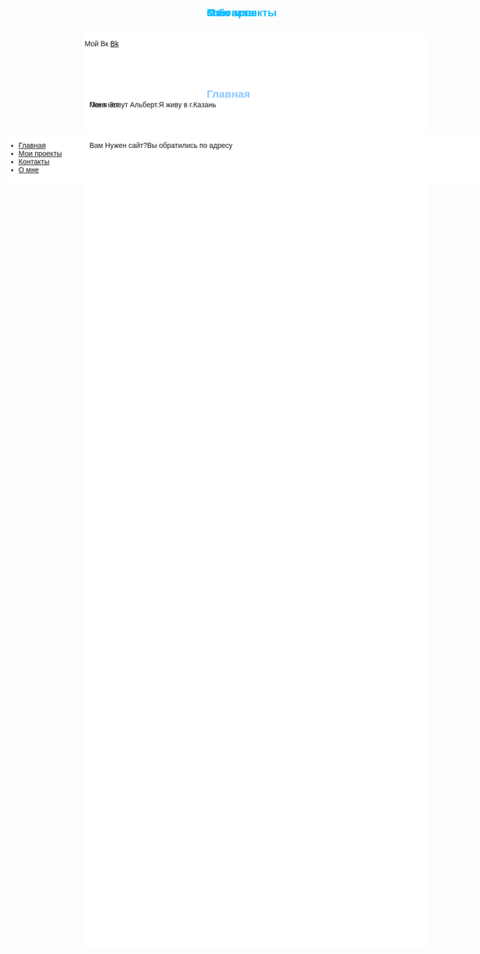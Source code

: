 
<html>
<head>
	<meta charset="utf-8">
	<link rel="stylesheet" type="text/css" href="style.css">
	<title>Сайт Альберта</title>
</head>
<body style="font-family: Helvetica, Arial; ">	
	


<div 
style="
position: absolute;
top: 50vh;
left:3vw;
background: #ffffff;
width: 32vh;
height:10vw;
" 
> 


 <ul class="menu-3">

   <li><a href="#" onclick="document.getElementById('lol').style.display='block';
document.getElementById('kek').style.display='none'
document.getElementById('z1').style.display='none'
document.getElementById('z2').style.display='none'
   ">Главная</a></li>
   <li><a href="#" onclick="document.getElementById('kek').style.display='block';
document.getElementById('lol').style.display='none'
document.getElementById('z1').style.display='none'
document.getElementById('z2').style.display='none'
   ">Мои проекты</a></li>
   <li><a href="#" onclick="document.getElementById('z1').style.display='block';
document.getElementById('lol').style.display='none'
document.getElementById('kek').style.display='none'
document.getElementById('z2').style.display='none'
   ">Контакты</a></li>
   <li><a href="#" onclick="document.getElementById('z2').style.display='block';
document.getElementById('kek').style.display='none'
document.getElementById('z1').style.display='none'
document.getElementById('lol').style.display='none'
   ">О мне</a></li>


<div style="
position: absolute;
top: -5vh;
left:16vw;
width:70vw;
height:45vh;
background-color: #fff;
">
<h2 id="lol" style="
color: #8ac8ff;
position: absolute;
left: 25vw;
top: 2vh;
"> Главная</h2>

<p id="lol"  
style="
position: absolute;
top: 5vh;
left:1vw;
">Вам Нужен сайт?Вы обратились по адресу </p> 
<h2 id="kek" style="
position: absolute;
top: -2vh;
left:25vw;
color:#14bdff;
">Мои проекты</h2>
<div>
<p id="kek" style="
position: absolute;
top: 3vh;
left:1vw;">Пока нет</p> </div>
<h2 id="z1" style="
position: absolute;
top: -2vh;
left:25vw;
color:#14bdff;
">Контакты</h2>
<div><p id="z1">Мой Вк <a href="https://vk.com/id215127522" style="
color: #000;
">Bk</a></p></div>
<h2 id="z2" style="
position: absolute;
top: -2vh;
left:25vw;
color:#14bdff;
">О бо мне</h2>
<div><p id="z2" style="
position: absolute;
top: 3vh;
left:1vw;
">Меня Зовут Альберт.Я живу в г.Казань</p>
</div>
</div>
